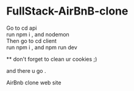 # FullStack-AirBnB-clone
 Go to cd api 
<br> run npm i , and nodemon
<br> Then go to cd client 
<br> run npm i , and npm run dev 

** don't forget to clean ur cookies ;)


and there u go .

AirBnb clone web site
